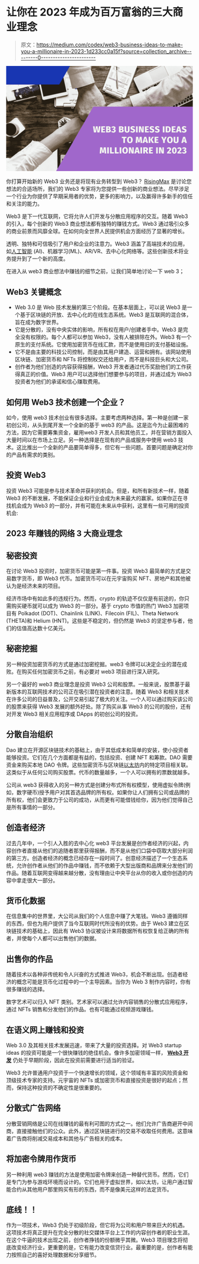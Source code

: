 # 让你在 2023 年成为百万富翁的三大商业理念

> 原文：<https://medium.com/codex/web3-business-ideas-to-make-you-a-millionaire-in-2023-1d233cc0a15f?source=collection_archive---------0----------------------->

![](img/74b06769076a8b3e7f416849f198791f.png)

你打算开始新的 Web3 业务还是将现有业务转型到 Web3？ [RisingMax](https://risingmax.com/) 是讨论您想法的合适场所，我们的 Web3 专家将为您提供一些创新的商业想法。尽早涉足一个行业为你提供了早期采用者的优势，更多的影响力，以及赢得许多新手的信任和关注的能力。

Web3 是下一代互联网，它将允许人们开发与分散应用程序的交互。随着 Web3 的引入，每个创新的 Web3 商业想法都有独特的赚钱方式。Web3 通过吸引众多的商业前景而风靡全球。在如何向全世界人民提供机会方面经历了显著的增长。

透明、独特和可信吸引了用户和企业的注意力。Web3 涵盖了高端技术的应用，如[人工智能](https://www.investopedia.com/terms/a/artificial-intelligence-ai.asp) (AI)、机器学习(ML)、AR/VR、去中心化网络等。这些创新技术将业务提升到了一个新的高度。

在进入从 web3 商业想法中赚钱的细节之前，让我们简单地讨论一下 web 3；

## **Web3 关键概念**

*   Web 3.0 是 Web 技术发展的第三个阶段。在基本层面上，可以说 Web3 是一个基于区块链的开放、去中心化的在线生态系统。Web3 是互联网的混合体，旨在成为数字世界。
*   它是分散的，没有中央实体的影响，所有权在用户/创建者手中。Web3 是完全没有权限的。每个人都可以参加 Web3，没有人被排除在外。Web3 有一个原生的支付系统。它使用加密货币在线汇款，而不是使用旧的支付基础设施。
*   它不是由主要的科技公司控制，而是由其用户建造、运营和拥有。该网站使用区块链、加密货币和 NFTs 将控制权交还给用户，而不是科技巨头和大公司。
*   创作者为他们创造的内容获得报酬，Web3 开发者通过代币奖励他们的工作获得真正的价值。Web3 用户可以选择他们想要参与的项目，并通过成为 Web3 投资者为他们的承诺和信心赚取费用。

## 如何用 Web3 技术创建一个企业？

如今，使用 web3 技术创业有很多选择。主要考虑两种选择。第一种是创建一家初创公司，从头到尾开发一个全新的基于 web3 的产品。这是迄今为止最困难的方法，因为它需要筹集资金，雇用web3 开发人员和其他员工，并在营销方面投入大量时间以在市场上立足。另一种选择是在现有的产品或服务中使用 web3 技术。这比推出一个全新的产品要简单得多，但它有一些问题。首要问题是确定对你的产品有需求的类别。

## 投资 Web3

投资 Web3 可能是参与技术革命并获利的机会。但是，和所有新技术一样，随着 Web3 的不断发展，不能保证企业和行业会成为未来最大的赢家。如果你正在寻找机会成为 Web3 的一部分，并有可能在未来从中获利，这里有一些可用的投资机会:

## 2023 年赚钱的网络 3 大商业理念

## 秘密投资

在讨论 Web3 投资时，加密货币可能是第一件事。投资 Web3 最简单的方式是交易数字货币，即 Web3 代币。加密货币可以在元宇宙购买 NFT、房地产和其他被认为是经济未来的项目。

经济市场中有如此多的违规行为。然而，crypto 的轨迹不仅仅是有前途的，你只需购买硬币就可以成为 Web3 的一部分。基于 crypto 市值的热门 Web3 加密项目有 Polkadot (DOT)、Chainlink (LINK)、Filecoin (FIL)、Theta Network (THETA)和 Helium (HNT)。这些是不稳定的，但仍然是 Web3 的坚定参与者，他们的估值高达数十亿美元。

## 秘密挖掘

另一种投资加密货币的方式是通过加密挖掘。web3 令牌可以决定企业的潜在成败。在购买任何加密货币之前，有必要对 web3 项目进行深入研究。

另一个最好的 web3 商业理念是投资 Web3 公司和股票。一般来说，股票基于最新版本的互联网技术的公司正在吸引潜在投资者的注意。随着 Web3 和相关技术在许多公司的日益普及，公开交易引起了极大的关注。一个人可以通过购买该公司的股票来获得 Web3 发展的额外好处。除了购买从事 Web3 的公司的股份，还有对开发 Web3 相关应用程序或 DApps 的初创公司的投资。

## 分散自治组织

Dao 建立在开源区块链技术的基础上，由于其低成本和简单的安装，使小投资者能够投资。它们在几个方面都是有益的，包括投资、创建 NFT 和筹款。DAO 需要资金来购买本地 DAO 令牌。这些加密货币与区块链[以太坊](https://ethereum.org/en/)内的特定项目相关联。这类似于从任何公司购买股票。代币的数量越多，一个人可以拥有的票数就越多。

公司从 web3 获得收入的另一种方式是创建分布式所有权模型，使用虚拟令牌(例如，数字硬币)授予用户对其首选品牌的所有权。如果你让人们拥有公司或品牌的所有权，他们会更致力于公司的成功，从而更有可能借钱给你，因为他们觉得自己是所有事情的一部分。

## 创造者经济

过去几年中，一个引人入胜的去中心化 web3 平台发展是创作者经济的兴起，内容创作者直接从他们的追随者那里获得报酬，而不是从他们口袋中窃取大部分利润的第三方。创造者经济的概念已经存在一段时间了。创意经济描述了一个生态系统，允许创作者从他们的作品中赚钱，而不依赖于大型出版商和品牌来分发他们的作品。随着互联网变得越来越分散，没有理由让中央平台从你的收入或你创造的内容中拿走很大一部分。

## 货币化数据

在信息集中的世界里，大公司从我们的个人信息中赚了大笔钱。Web3 遵循同样的东西，但也为用户提供了当今互联网时代所没有的优势。由于 Web3 建立在区块链技术的基础上，因此有 Web3 协议被设计来将数据所有权恢复给正确的所有者，并使每个人都可以出售他们的数据。

## 出售你的作品

随着技术以各种非传统和令人兴奋的方式推进 Web3，机会不断出现。创造者经济的概念可能是货币化过程中的一个主导因素。当你为 Web 3 制作内容时，你有很多赚钱的选择。

数字艺术可以归入 NFT 类别。艺术家可以通过允许内容销售的分散式应用程序，通过 NFTs 销售和分发他们的作品。也有可能通过视频游戏赚钱。

## 在语义网上赚钱和投资

Web 3.0 及其相关技术发展迅速，带来了大量的投资选择。对 Web3 startup ideas 的投资可能是一个很快赚钱的绝佳机会。像许多加密领域一样， [**Web3 开发**](https://www.suffescom.com/blockchain/web3-development-company) 仍处于早期阶段，因此在投资前需要进行适当的验证。

Web3 允许普通用户投资于一个快速增长的领域，这个领域有丰富的风险资金和顶级技术专家的支持。元宇宙的 NFTs 或加密货币和直接投资是很好的起点；然而，保持这种投资的不确定性是很重要的。

## 分散式广告网络

分散营销网络是公司在线赚钱的最有利可图的方式之一。他们允许广告商避开中间商，直接接触他们的公众。此外，通过区块链进行的交易不收取任何费用。这意味着广告商将削减交易成本和其他与广告相关的成本。

## 将加密令牌用作货币

另一种利用 web3 赚钱的方法是使用加密令牌来创造一种替代货币。然而，它们是专门为参与游戏环境而设计的。它们也用于虚拟世界，如以太坊，让用户通过智能合约从其他用户那里购买有形的东西，而不是像美元这样的法定货币。

## **底线！！**

作为一项技术，Web3 仍处于初级阶段，但它将为公司和用户带来巨大的机遇。这项技术将真正提升在完全分散的社交媒体平台上工作的内容创作者的职业生涯。在这个牛逼的技术出现之前，创作者挣钱的份额微乎其微。Web3 项目理念将彻底改变经济行业，更重要的是，它有能力改变信贷行业。最重要的是，创作者有能力按照自己的喜好处理数据和分享细节。